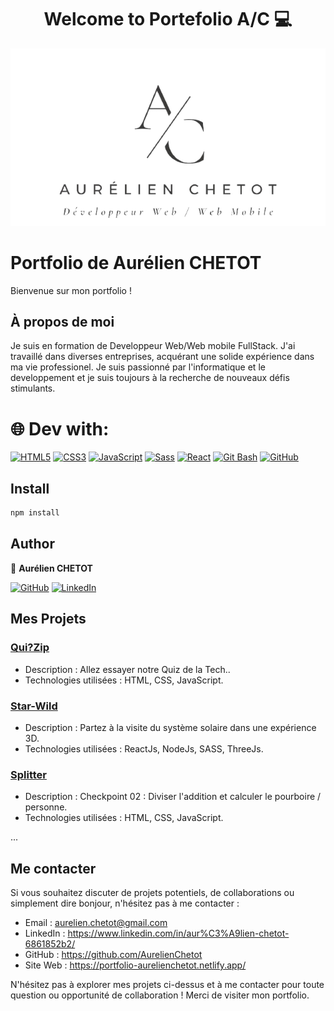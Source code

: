 <h1 align="center">Welcome to Portefolio A/C 💻 </h1>
<p align="center">
  <img src="./src/images/Logo.png" alt="Image d'en-tête">
</p>

# Portfolio de Aurélien CHETOT

Bienvenue sur mon portfolio !

## À propos de moi

Je suis en formation de Developpeur Web/Web mobile FullStack. J'ai travaillé dans diverses entreprises, acquérant une solide expérience dans ma vie professionel. Je suis passionné par l'informatique et le developpement et je suis toujours à la recherche de nouveaux défis stimulants.

# 🌐 Dev with:

[![HTML5](https://img.shields.io/badge/HTML5-%23E34F26.svg?style=plastic&logo=html5&logoColor=white)](https://developer.mozilla.org/en-US/docs/Web/Guide/HTML/HTML5)
[![CSS3](https://img.shields.io/badge/CSS3-%231572B6.svg?style=plastic&logo=css3&logoColor=white)](https://developer.mozilla.org/en-US/docs/Web/CSS)
[![JavaScript](https://img.shields.io/badge/JavaScript-%23F7DF1E.svg?style=plastic&logo=javascript&logoColor=black)](https://developer.mozilla.org/en-US/docs/Web/JavaScript)
[![Sass](https://img.shields.io/badge/Sass-%23CC6699.svg?style=plastic&logo=sass&logoColor=white)](https://sass-lang.com/)
[![React](https://img.shields.io/badge/React-%2361DAFB.svg?style=plastic&logo=react&logoColor=white)](https://reactjs.org/)
[![Git Bash](https://img.shields.io/badge/Git%20Bash-%23121011.svg?style=plastic&logo=gnu-bash&logoColor=white)](https://git-scm.com/)
[![GitHub](https://img.shields.io/badge/GitHub-%23121011.svg?style=plastic&logo=github&logoColor=white)](https://github.com/)

## Install

```sh
npm install
```

## Author

👤 **Aurélien CHETOT**

[![GitHub](https://img.shields.io/badge/GitHub-%23121011.svg?style=for-the-badge&logo=github&logoColor=white)](https://github.com/AurelienChetot)
[![LinkedIn](https://img.shields.io/badge/LinkedIn-%230077B5.svg?style=for-the-badge&logo=linkedin&logoColor=white)](https://www.linkedin.com/in/aur%C3%A9lien-chetot-6861852b2/)

## Mes Projets

### [Qui?Zip](https://aurelienchetot.github.io/Projet-1-Team-3/)

- Description : Allez essayer notre Quiz de la Tech..
- Technologies utilisées : HTML, CSS, JavaScript.

### [Star-Wild](https://star-wild.netlify.app/)

- Description : Partez à la visite du système solaire dans une expérience 3D.
- Technologies utilisées : ReactJs, NodeJs, SASS, ThreeJs.

### [Splitter](https://star-wild.netlify.app/)

- Description : Checkpoint 02 : Diviser l'addition et calculer le pourboire / personne.
- Technologies utilisées : HTML, CSS, JavaScript.

...

## Me contacter

Si vous souhaitez discuter de projets potentiels, de collaborations ou simplement dire bonjour, n'hésitez pas à me contacter :

- Email : aurelien.chetot@gmail.com
- LinkedIn : https://www.linkedin.com/in/aur%C3%A9lien-chetot-6861852b2/
- GitHub : https://github.com/AurelienChetot
- Site Web : https://portfolio-aurelienchetot.netlify.app/

N'hésitez pas à explorer mes projets ci-dessus et à me contacter pour toute question ou opportunité de collaboration ! Merci de visiter mon portfolio.
